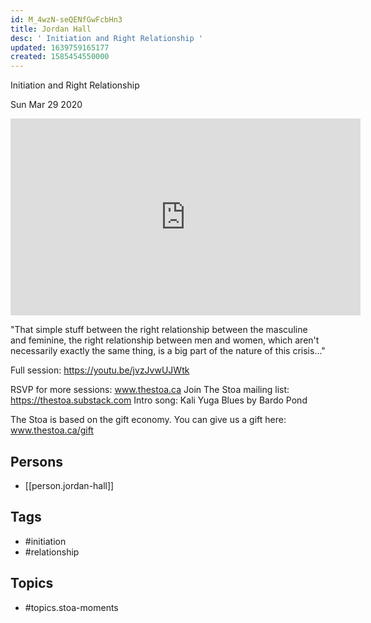 ```yaml
---
id: M_4wzN-seQENfGwFcbHn3
title: Jordan Hall
desc: ' Initiation and Right Relationship '
updated: 1639759165177
created: 1585454550000
---
```



 Initiation and Right Relationship 

Sun Mar 29 2020

<iframe width="560" height="315" src="https://www.youtube.com/embed/P0L81BP8xgQ" title="Jordan Hall: Initiation and Right Relationship (Stoa Moments)" frameborder="0" allow="accelerometer; autoplay; clipboard-write; encrypted-media; gyroscope; picture-in-picture" allowfullscreen ></iframe>

"That simple stuff between the right relationship between the masculine and feminine, the right relationship between men and women, which aren't necessarily exactly the same thing, is a big part of the nature of this crisis..." 

Full session: https://youtu.be/jvzJvwUJWtk

RSVP for more sessions: www.thestoa.ca
Join The Stoa mailing list: https://thestoa.substack.com
Intro song: Kali Yuga Blues by Bardo Pond

The Stoa is based on the gift economy. You can give us a gift here: www.thestoa.ca/gift

## Persons

- [[person.jordan-hall]]

## Tags

- #initiation
- #relationship

## Topics

- #topics.stoa-moments


